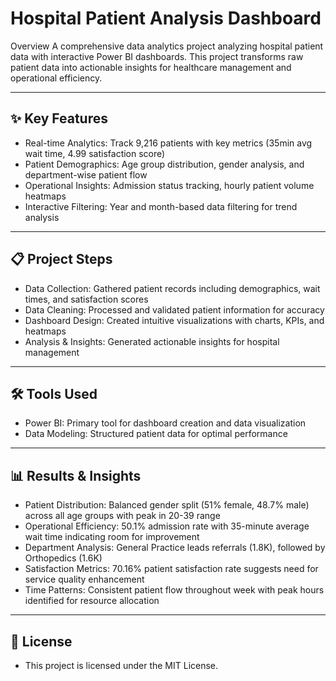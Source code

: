# Hospital Patient Analysis Dashboard

Overview
A comprehensive data analytics project analyzing hospital patient data with interactive Power BI dashboards. This project transforms raw patient data into actionable insights for healthcare management and operational efficiency.

---

## ✨ Key Features

- Real-time Analytics: Track 9,216 patients with key metrics (35min avg wait time, 4.99 satisfaction score)
- Patient Demographics: Age group distribution, gender analysis, and department-wise patient flow
- Operational Insights: Admission status tracking, hourly patient volume heatmaps
- Interactive Filtering: Year and month-based data filtering for trend analysis

---

## 📋 Project Steps

- Data Collection: Gathered patient records including demographics, wait times, and satisfaction scores
- Data Cleaning: Processed and validated patient information for accuracy
- Dashboard Design: Created intuitive visualizations with charts, KPIs, and heatmaps
- Analysis & Insights: Generated actionable insights for hospital management

---

## 🛠️ Tools Used

- Power BI: Primary tool for dashboard creation and data visualization
- Data Modeling: Structured patient data for optimal performance

---

## 📊 Results & Insights

- Patient Distribution: Balanced gender split (51% female, 48.7% male) across all age groups with peak in 20-39 range
- Operational Efficiency: 50.1% admission rate with 35-minute average wait time indicating room for improvement
- Department Analysis: General Practice leads referrals (1.8K), followed by Orthopedics (1.6K)
- Satisfaction Metrics: 70.16% patient satisfaction rate suggests need for service quality enhancement
- Time Patterns: Consistent patient flow throughout week with peak hours identified for resource allocation

---

## 📄 License
- This project is licensed under the MIT License.

